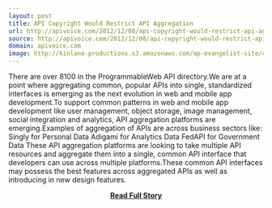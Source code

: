 ```yaml
---
layout: post
title: API Copyright Would Restrict API Aggregation
url: http://apivoice.com/2012/12/08/api-copyright-would-restrict-api-aggregation/
source: http://apivoice.com/2012/12/08/api-copyright-would-restrict-api-aggregation/
domain: apivoice.com
image: http://kinlane-productions.s3.amazonaws.com/ap-evangelist-site/curated/screenshots/9352_api500_com.png
---
```


<p>There are over 8100 in the ProgrammableWeb API directory.We are at a point where aggregating common, popular APIs into single, standardized interfaces is emerging as the next evolution in web and mobile app development.To support common patterns in web and mobile app development like user management, object storage, image management, social integration and analytics, API aggregation platforms are emerging.Examples of aggregation of APIs are across business sectors like: Singly for Personal Data Adigami for Analytics Data FedAPI for Government Data These API aggregation platforms are looking to take multiple API resources and aggregate them into a single, common API interface that developers can use across multiple platforms.These common API interfaces may possess the best features across aggregated APIs as well as introducing in new design features.</p>
<center><p><a href="http://apivoice.com/2012/12/08/api-copyright-would-restrict-api-aggregation/" style='padding:25px; font-sze:18px; font-weight: bold;'>Read Full Story</a></p></center>

